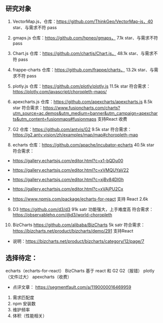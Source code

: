 ## 研究对象

1. VectorMap.js，仓库：https://github.com/ThinkGeo/VectorMap-js，40 star、与需求不符 pass

2. gmaps.js 仓库：https://github.com/hpneo/gmaps， 7.1k star、与需求不符 pass

3. Chart.js 仓库：https://github.com/chartjs/Chart.js， 48.1k star、与需求不符 pass

4. frappe-charts 仓库：https://github.com/frappe/charts， 13.2k star、与需求不符 pass

5. plotly.js 仓库：https://github.com/plotly/plotly.js 11.5k star 符合需求：https://plotly.com/javascript/choropleth-maps/

6. apexcharts.js 仓库：https://github.com/apexcharts/apexcharts.js 8.5k star 符合需求：https://www.fusioncharts.com/charts?utm_source=ac.demos&utm_medium=banner&utm_campaign=apexcharts&utm_content=fusionmaps#fusionmaps 支持React 收费

7. G2 仓库：https://github.com/antvis/G2 9.5k star 符合需求：https://g2.antv.vision/zh/examples/map/map#choropleth-map

8. echarts 仓库：https://github.com/apache/incubator-echarts 40.5k star 符合需求：

- https://gallery.echartsjs.com/editor.html?c=x1-bQDu00

- https://gallery.echartsjs.com/editor.html?c=xVMQUYaV22

- https://gallery.echartsjs.com/editor.html?c=xjBv84DI0h

- https://gallery.echartsjs.com/editor.html?c=xVAjPU2Cx

- https://www.npmjs.com/package/echarts-for-react 支持 React 2.6k

9. D3 https://github.com/d3/d3 91k satr 功能强大，上手难度高 符合需求：https://observablehq.com/@d3/world-choropleth

10. BizCharts https://github.com/alibaba/BizCharts 5k satr 符合需求：https://bizcharts.net/product/bizcharts/demo/291 支持React

- 说明：https://bizcharts.net/product/bizcharts/category/12/page/7

## 选择待定：

echarts（echarts-for-react）
BizCharts 基于 react 和 G2
G2（报错）
plotly（文件过大）
apexcharts（收费）

- 点评文章：
https://segmentfault.com/a/1190000016469959

1. 需求匹配度
2. npm 安装数
3. 维护频率
4. 体积（性能相关）
